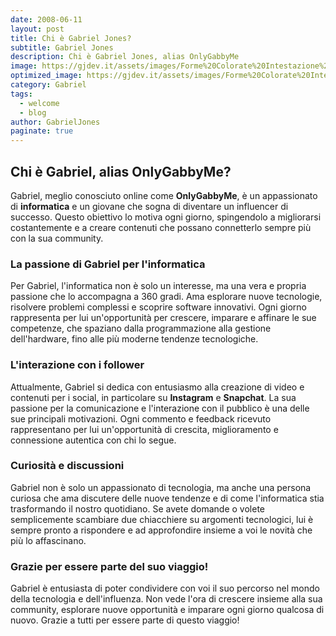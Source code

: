 ```yaml
---
date: 2008-06-11
layout: post
title: Chi è Gabriel Jones?
subtitle: Gabriel Jones
description: Chi è Gabriel Jones, alias OnlyGabbyMe
image: https://gjdev.it/assets/images/Forme%20Colorate%20Intestazione%20Banner.png
optimized_image: https://gjdev.it/assets/images/Forme%20Colorate%20Intestazione%20Banner.png
category: Gabriel
tags:
  - welcome
  - blog
author: GabrielJones
paginate: true
---
```

## Chi è Gabriel, alias OnlyGabbyMe?

Gabriel, meglio conosciuto online come **OnlyGabbyMe**, è un appassionato di **informatica** e un giovane che sogna di diventare un influencer di successo. Questo obiettivo lo motiva ogni giorno, spingendolo a migliorarsi costantemente e a creare contenuti che possano connetterlo sempre più con la sua community.

### La passione di Gabriel per l'informatica

Per Gabriel, l'informatica non è solo un interesse, ma una vera e propria passione che lo accompagna a 360 gradi. Ama esplorare nuove tecnologie, risolvere problemi complessi e scoprire software innovativi. Ogni giorno rappresenta per lui un'opportunità per crescere, imparare e affinare le sue competenze, che spaziano dalla programmazione alla gestione dell'hardware, fino alle più moderne tendenze tecnologiche.

### L'interazione con i follower

Attualmente, Gabriel si dedica con entusiasmo alla creazione di video e contenuti per i social, in particolare su **Instagram** e **Snapchat**. La sua passione per la comunicazione e l'interazione con il pubblico è una delle sue principali motivazioni. Ogni commento e feedback ricevuto rappresentano per lui un'opportunità di crescita, miglioramento e connessione autentica con chi lo segue.

### Curiosità e discussioni

Gabriel non è solo un appassionato di tecnologia, ma anche una persona curiosa che ama discutere delle nuove tendenze e di come l'informatica stia trasformando il nostro quotidiano. Se avete domande o volete semplicemente scambiare due chiacchiere su argomenti tecnologici, lui è sempre pronto a rispondere e ad approfondire insieme a voi le novità che più lo affascinano.

### Grazie per essere parte del suo viaggio!

Gabriel è entusiasta di poter condividere con voi il suo percorso nel mondo della tecnologia e dell'influenza. Non vede l'ora di crescere insieme alla sua community, esplorare nuove opportunità e imparare ogni giorno qualcosa di nuovo. Grazie a tutti per essere parte di questo viaggio!
